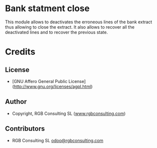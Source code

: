 Bank statment close
===================

This module allows to deactivates the erroneous lines of the bank extract thus allowing to close the extract.
It also allows to recover all the deactivated lines and to recover the previous state.

Credits
=======

License
-------

* [GNU Affero General Public License] (http://www.gnu.org/licenses/agpl.html)

Author
------

* Copyright, RGB Consulting SL (www.rgbconsulting.com)

Contributors
------------

* RGB Consulting SL <odoo@rgbconsulting.com>